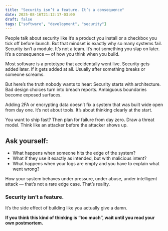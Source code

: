 ```yaml
---
title: "Security isn’t a feature. It’s a consequence"
date: 2025-08-16T21:12:17-03:00
draft: false
tags: ["software", "development", "security"]
---
```


People talk about security like it’s a product you install or a checkbox you tick off before launch. But that mindset is exactly why so many systems fail. Security isn’t a module. It’s not a team. It’s not something you slap on later. It’s a consequence — of how you think when you build.

Most software is a prototype that accidentally went live.
Security gets added later. If it gets added at all. Usually after something breaks or someone screams.

But here’s the truth nobody wants to hear:
Security starts with architecture.
Bad design choices turn into breach reports.
Ambiguous boundaries become exposed surfaces.

Adding 2FA or encrypting data doesn’t fix a system that was built wide open from day one.
It’s not about tools. It’s about thinking clearly at the start.

You want to ship fast?
Then plan for failure from day zero.
Draw a threat model. Think like an attacker before the attacker shows up.

## Ask yourself:
* What happens when someone hits the edge of the system?
* What if they use it exactly as intended, but with malicious intent?
* What happens when your logs are empty and you have to explain what went wrong?

How your system behaves under pressure, under abuse, under intelligent attack — that’s not a rare edge case.
That’s reality.

### Security isn’t a feature.

It’s the side effect of building like you actually give a damn.

**If you think this kind of thinking is “too much”, wait until you read your own postmortem.**